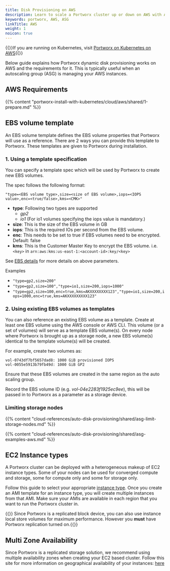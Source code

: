 ```yaml
---
title: Disk Provisioning on AWS
description: Learn to scale a Portworx cluster up or down on AWS with Auto Scaling. Use our tips and tricks to make it simple!
keywords: portworx, AWS, ASG
linkTitle: AWS
weight: 1
noicon: true
---
```


{{<info>}}If you are running on Kubernetes, visit [Portworx on Kubernetes on AWS](/portworx-install-with-kubernetes/cloud/aws){{</info>}}

Below guide explains how Portworx dynamic disk provisioning works on AWS and the requirements for it. This is typically useful when an autoscaling group (ASG) is managing your AWS instances.

## AWS Requirements

{{% content "portworx-install-with-kubernetes/cloud/aws/shared/1-prepare.md" %}}

## EBS volume template

An EBS volume template defines the EBS volume properties that Portworx will use as a reference. There are 2 ways you can provide this template to Portworx. These templates are given to Portworx during installation.

### 1. Using a template specification

You can specify a template spec which will be used by Portworx to create new EBS volumes.

The spec follows the following format:
```
"type=<EBS volume type>,size=<size of EBS volume>,iops=<IOPS value>,enc=<true/false>,kms=<CMK>"
```

* __type__: Following two types are supported
    * _gp2_
    * _io1_ (For io1 volumes specifying the iops value is mandatory.)
* __size__: This is the size of the EBS volume in GB
* __iops__: This is the required IOs per second from the EBS volume.
* __enc__:  This needs to be set to true if EBS volumes need to be encrypted. Default: false
* __kms__:  This is the Customer Master Key to encrypt the EBS volume. i.e.`<key>` in `arn:aws:kms:us-east-1:<account-id>:key/<key>`

See [EBS details](https://aws.amazon.com/ebs/details/) for more details on above parameters.

Examples

* `"type=gp2,size=200"`
* `"type=gp2,size=100","type=io1,size=200,iops=1000"`
* `"type=gp2,size=100,enc=true,kms=AKXXXXXXXX123","type=io1,size=200,iops=1000,enc=true,kms=AKXXXXXXXXX123"`


### 2. Using existing EBS volumes as templates

You can also reference an existing EBS volume as a template.  Create at least one EBS volume using the AWS console or AWS CLI. This volume (or a set of volumes) will serve as a template EBS volume(s). On every node where Portworx is brought up as a storage node, a new EBS volume(s) identical to the template volume(s) will be created.

For example, create two volumes as:
```
vol-0743df7bf5657dad8: 1000 GiB provisioned IOPS
vol-0055e5913b79fb49d: 1000 GiB GP2
```

Ensure that these EBS volumes are created in the same region as the auto scaling group.

Record the EBS volume ID (e.g. _vol-04e2283f1925ec9ee_), this will be passed in to Portworx as a parameter as a storage device.

### Limiting storage nodes

{{% content "cloud-references/auto-disk-provisioning/shared/asg-limit-storage-nodes.md" %}}

{{% content "cloud-references/auto-disk-provisioning/shared/asg-examples-aws.md" %}}

## EC2 Instance types
A Portworx cluster can be deployed with a heterogeneous makeup of EC2 instance types.  Some of your nodes can be used for converged compute and storage, some for compute only and some for storage only.

Follow this guide to select your appropriate [instance type](https://aws.amazon.com/ec2/instance-types/).  Once you create an AMI template for an instance type, you will create multiple instances from that AMI.  Make sure your AMIs are available in each region that you want to run the Portworx cluster in.

{{<info>}} Since Portworx is a replicated block device, you can also use instance local store volumes for maximum performance.  However you **must** have Portworx replication turned on.{{</info>}}

## Multi Zone Availability

Since Portworx is a replicated storage solution, we recommend using multiple availability zones when creating your EC2 based cluster.  Follow this site for more information on geographical availability of your instances: [here](https://docs.aws.amazon.com/AmazonRDS/latest/UserGuide/Concepts.RegionsAndAvailabilityZones.html)
